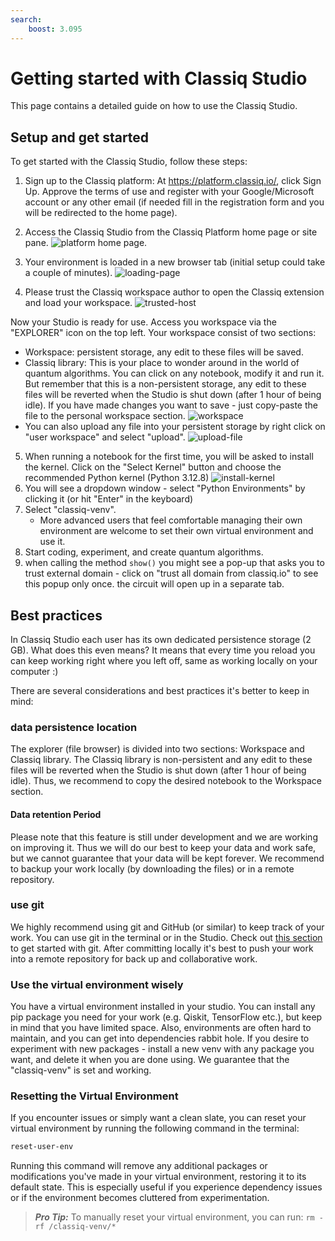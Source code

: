 ```yaml
---
search:
    boost: 3.095
---
```


# **Getting started with Classiq Studio**

This page contains a detailed guide on how to use the Classiq Studio.

## **Setup and get started**

To get started with the Classiq Studio, follow these steps:

1. Sign up to the Classiq platform: At https://platform.classiq.io/, click Sign Up. Approve the terms of use and register with your Google/Microsoft account or any other email (if needed fill in the registration form and you will be redirected to the home page).
2. Access the Classiq Studio from the Classiq Platform home page or site pane.
   ![platform home page](resources/StudioClickHere.png).

3. Your environment is loaded in a new browser tab (initial setup could take a couple of minutes). ![loading-page](resources/loading-page.png)

4. Please trust the Classiq workspace author to open the Classiq extension and load your workspace. ![trusted-host](resources/trusted-host.png)

Now your Studio is ready for use.
Access you workspace via the "EXPLORER" icon on the top left.
Your workspace consist of two sections:

-   Workspace: persistent storage, any edit to these files will be saved.
-   Classiq library: This is your place to wonder around in the world of quantum algorithms. You can click on any notebook, modify it and run it. But remember that this is a non-persistent storage, any edit to these files will be reverted when the Studio is shut down (after 1 hour of being idle). If you have made changes you want to save - just copy-paste the file to the personal workspace section.
    ![workspace](resources/workspace.png)
-   You can also upload any file into your persistent storage by right click on "user workspace" and select "upload". ![upload-file](resources/upload-file.png)

5.  When running a notebook for the first time, you will be asked to install the kernel. Click on the "Select Kernel" button and choose the recommended Python kernel (Python 3.12.8) ![install-kernel](resources/install-kernel.png)
6.  You will see a dropdown window - select "Python Environments" by clicking it (or hit "Enter" in the keyboard)
7.  Select "classiq-venv".
    -   More advanced users that feel comfortable managing their own environment are welcome to set their own virtual environment and use it.
8.  Start coding, experiment, and create quantum algorithms.
9.  when calling the method `show()` you might see a pop-up that asks you to trust external domain - click on "trust all domain from classiq.io" to see this popup only once. the circuit will open up in a separate tab.

## **Best practices**

In Classiq Studio each user has its own dedicated persistence storage (2 GB).
What does this even means? It means that every time you reload you can keep working right where you left off, same as working locally on your computer :)

There are several considerations and best practices it's better to keep in mind:

### **data persistence location**

The explorer (file browser) is divided into two sections: Workspace and Classiq library. The Classiq library is non-persistent and any edit to these files will be reverted when the Studio is shut down (after 1 hour of being idle). Thus, we recommend to copy the desired notebook to the Workspace section.

#### **Data retention Period**

Please note that this feature is still under development and we are working on improving it. Thus we will do our best to keep your data and work safe, but we cannot guarantee that your data will be kept forever. We recommend to backup your work locally (by downloading the files) or in a remote repository.

### **use git**

We highly recommend using git and GitHub (or similar) to keep track of your work. You can use git in the terminal or in the Studio. Check out [this section](git-getting-started.md) to get started with git.
After committing locally it's best to push your work into a remote repository for back up and collaborative work.

### **Use the virtual environment wisely**

You have a virtual environment installed in your studio. You can install any pip package you need for your work (e.g. Qiskit, TensorFlow etc.), but keep in mind that you have limited space. Also, environments are often hard to maintain, and you can get into dependencies rabbit hole. If you desire to experiment with new packages - install a new venv with any package you want, and delete it when you are done using.
We guarantee that the "classiq-venv" is set and working.

### **Resetting the Virtual Environment**

If you encounter issues or simply want a clean slate, you can reset your virtual environment by running the following command in the terminal:

```bash
reset-user-env
```

Running this command will remove any additional packages or modifications
you've made in your virtual environment, restoring it to its default state.
This is especially useful if you experience dependency issues or if the environment becomes cluttered from experimentation.

> **_Pro Tip:_** To manually reset your virtual environment, you can run:
> `rm -rf /classiq-venv/*`
